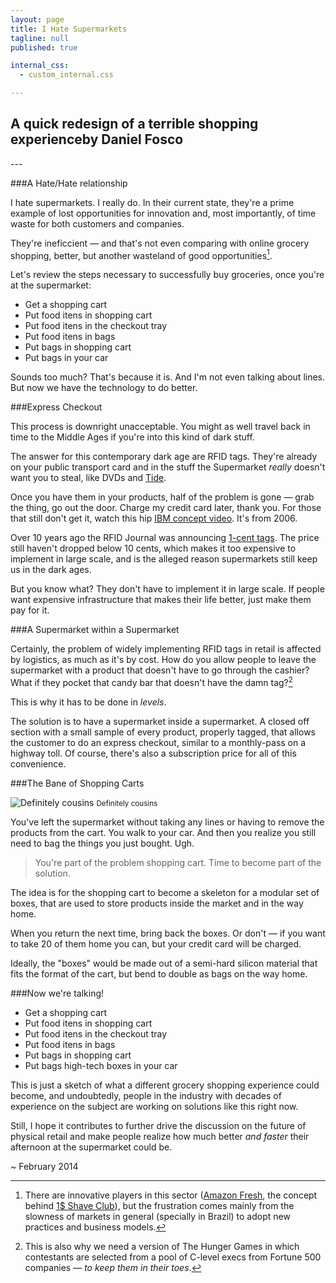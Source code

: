 ```yaml
---
layout: page
title: I Hate Supermarkets
tagline: null
published: true

internal_css:
  - custom_internal.css

---
```


<h2><span class="break comma">A quick redesign of a terrible shopping experience</span>by Daniel Fosco</h2>
---

###A Hate/Hate relationship

I hate supermarkets. I really do. In their current state, they're a prime example of lost opportunities for innovation and, most importantly, of time waste for both customers and companies.

They're ineficcient — and that's not even comparing with online grocery shopping, better, but another wasteland of good opportunities[^1].

Let's review the steps necessary to successfully buy groceries, once you're at the supermarket:
  
  - Get a shopping cart
  - Put food itens in shopping cart
  - Put food itens in the checkout tray
  - Put food itens in bags
  - Put bags in shopping cart
  - Put bags in your car

Sounds too much? That's because it is. And I'm not even talking about lines. But now we have the technology to do better.

###Express Checkout

This process is downright unacceptable. You might as well travel back in time to the Middle Ages if you're into this kind of dark stuff.

The answer for this contemporary dark age are RFID tags. They're already on your public transport card and in the stuff the Supermarket *really* doesn't want you to steal, like DVDs and [Tide](http://www.theatlantic.com/business/archive/2012/03/why-are-criminals-stealing-tide-detergent-and-using-it-for-money/254631/). 

Once you have them in your products, half of the problem is gone — grab the thing, go out the door. Charge my credit card later, thank you. For those that still don't get it, watch this hip [IBM concept video](http://www.youtube.com/watch?v=eob532iEpqk). It's from 2006.

Over 10 years ago the RFID Journal was announcing [1-cent tags](http://www.rfidjournal.com/articles/view?363). The price still haven't dropped below 10 cents, which makes it too expensive to implement in large scale, and is the alleged reason supermarkets still keep us in the dark ages.

But you know what? They don't have to implement it in large scale. If people want expensive infrastructure that makes their life better, just make them pay for it.


###A Supermarket within a Supermarket

Certainly, the problem of widely implementing RFID tags in retail is affected by logistics, as much as it's by cost. How do you allow people to leave the supermarket with a product that doesn't have to go through the cashier? What if they pocket that candy bar that doesn't have the damn tag?[^2]

This is why it has to be done in *levels*.

The solution is to have a supermarket inside a supermarket. A closed off section with a small sample of every product, properly tagged, that allows the customer to do an express checkout, similar to a monthly-pass on a highway toll. Of course, there's also a subscription price for all of this convenience.


###The Bane of Shopping Carts

![Definitely cousins](http://i.imgur.com/0B1QSvM.png)
<small>Definitely cousins</small>

You've left the supermarket without taking any lines or having to remove the products from the cart. You walk to your car. And then you realize you still need to bag the things you just bought. Ugh.

> You're part of the problem shopping cart. Time to become part of the solution.

The idea is for the shopping cart to become a skeleton for a modular set of boxes, that are used to store products inside the market and in the way home. 

When you return the next time, bring back the boxes. Or don't — if you want to take 20 of them home you can, but your credit card will be charged.

Ideally, the "boxes" would be made out of a semi-hard silicon material that fits the format of the cart, but bend to double as bags on the way home.

###Now we're talking!

  - Get a shopping cart
  - Put food itens in shopping cart
  - <span class="strike">Put food itens in the checkout tray</span>
  - <span class="strike">Put food itens in bags</span>
  - <span class="strike">Put bags in shopping cart</span>
  - Put <span class="strike">bags</span> high-tech boxes in your car

This is just a sketch of what a different grocery shopping experience could become, and undoubtedly, people in the industry with decades of experience on the subject are working on solutions like this right now.

Still, I hope it contributes to further drive the discussion on the future of physical retail and make people realize how much better *and faster* their afternoon at the supermarket could be.

~ February 2014

[^1]: There are innovative players in this sector ([Amazon Fresh](https://fresh.amazon.com/), the concept behind [1$ Shave Club](http://www.dollarshaveclub.com/)), but the frustration comes mainly from the slowness of markets in general (specially in Brazil) to adopt new practices and business models.

[^2]: This is also why we need a version of The Hunger Games in which contestants are selected from a pool of C-level execs from Fortune 500 companies — *to keep them in their toes*.